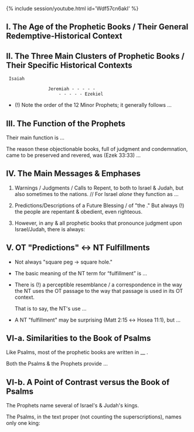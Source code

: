 
{% include session/youtube.html id='Wdf57cn6akI' %}

## I. The Age of the Prophetic Books / Their General Redemptive-Historical Context

## II. The Three Main Clusters of Prophetic Books / Their Specific Historical Contexts

```
 Isaiah

                Jeremiah - - - - -
                    - - - - - Ezekiel
 ```

+ (!) Note the order of the 12 Minor Prophets; it generally follows …

## III. The Function of the Prophets

Their main function is …

The reason these objectionable books, full of judgment and condemnation, came to be preserved and revered, was (Ezek 33:33) …

## IV. The Main Messages & Emphases

1. Warnings / Judgments / Calls to Repent, to both to Israel & Judah, but also sometimes to the nations. // For Israel _alone_ they function as …

2. Predictions/Descriptions of a Future Blessing / of "the ." But always (!) the people are repentant & obedient, even righteous.

3. However, in any & all prophetic books that pronounce judgment upon Israel/Judah, there is always:

## V. OT "Predictions" ↔ NT Fulfillments

* Not always "square peg → square hole."

* The basic meaning of the NT term for “fulfillment” is …

* There is (!) a perceptible resemblance / a correspondence in the way the NT uses the OT passage to the way that passage is used in its OT context.

   That is to say, the NT's use …

* A NT "fulfillment" may be surprising (Matt 2:15 ↔ Hosea 11:1), but …

## VI-a. Similarities to the Book of Psalms

Like Psalms, most of the prophetic books are written in __ .

Both the Psalms & the Prophets provide …

##  VI-b. A Point of Contrast versus the Book of Psalms

The Prophets name several of Israel's & Judah's kings.

The Psalms, in the text proper (not counting the superscriptions), names only one king:
